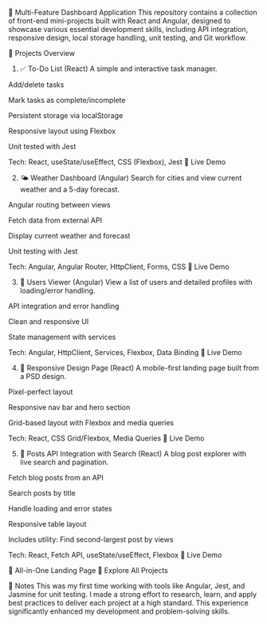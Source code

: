 🧩 Multi-Feature Dashboard Application
This repository contains a collection of front-end mini-projects built with React and Angular, designed to showcase various essential development skills, including API integration, responsive design, local storage handling, unit testing, and Git workflow.

📌 Projects Overview
1. ✅ To-Do List (React)
A simple and interactive task manager.

Add/delete tasks

Mark tasks as complete/incomplete

Persistent storage via localStorage

Responsive layout using Flexbox

Unit tested with Jest

Tech: React, useState/useEffect, CSS (Flexbox), Jest
🔗 Live Demo

2. 🌤️ Weather Dashboard (Angular)
Search for cities and view current weather and a 5-day forecast.

Angular routing between views

Fetch data from external API

Display current weather and forecast

Unit testing with Jest

Tech: Angular, Angular Router, HttpClient, Forms, CSS
🔗 Live Demo

3. 👤 Users Viewer (Angular)
View a list of users and detailed profiles with loading/error handling.

API integration and error handling

Clean and responsive UI

State management with services

Tech: Angular, HttpClient, Services, Flexbox, Data Binding
🔗 Live Demo

4. 📱 Responsive Design Page (React)
A mobile-first landing page built from a PSD design.

Pixel-perfect layout

Responsive nav bar and hero section

Grid-based layout with Flexbox and media queries

Tech: React, CSS Grid/Flexbox, Media Queries
🔗 Live Demo

5. 📰 Posts API Integration with Search (React)
A blog post explorer with live search and pagination.

Fetch blog posts from an API

Search posts by title

Handle loading and error states

Responsive table layout

Includes utility: Find second-largest post by views

Tech: React, Fetch API, useState/useEffect, Flexbox
🔗 Live Demo

🚀 All-in-One Landing Page
🔗 Explore All Projects

📝 Notes
This was my first time working with tools like Angular, Jest, and Jasmine for unit testing. I made a strong effort to research, learn, and apply best practices to deliver each project at a high standard. This experience significantly enhanced my development and problem-solving skills.


